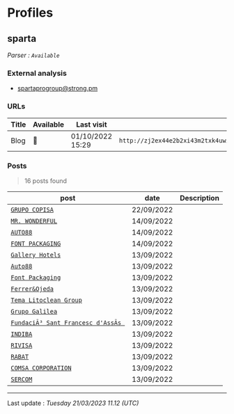 # Profiles

## **sparta**


_Parser : `Available`_

### External analysis
- spartaprogroup@strong.pm

### URLs
| Title | Available | Last visit | fqdn | Screenshot 
|---|---|---|---|---|
| Blog | 🔴 | 01/10/2022 15:29 | `http://zj2ex44e2b2xi43m2txk4uwi3l55aglsarre7repw7rkfwpj54j46iqd.onion` | ❌ | 

### Posts

> 16 posts found

| post | date | Description
|---|---|---|
| [`GRUPO COPISA`](https://google.com/search?q=GRUPO+COPISA) | 22/09/2022 |   |
| [`MR. WONDERFUL`](https://google.com/search?q=MR.+WONDERFUL) | 14/09/2022 |   |
| [`AUTO88`](https://google.com/search?q=AUTO88) | 14/09/2022 |   |
| [`FONT PACKAGING`](https://google.com/search?q=FONT+PACKAGING) | 14/09/2022 |   |
| [`Gallery Hotels`](https://google.com/search?q=Gallery+Hotels) | 13/09/2022 |   |
| [`Auto88`](https://google.com/search?q=Auto88) | 13/09/2022 |   |
| [`Font Packaging`](https://google.com/search?q=Font+Packaging) | 13/09/2022 |   |
| [`Ferrer&Ojeda`](https://google.com/search?q=Ferrer%26Ojeda) | 13/09/2022 |   |
| [`Tema Litoclean Group`](https://google.com/search?q=Tema+Litoclean+Group) | 13/09/2022 |   |
| [`Grupo Galilea`](https://google.com/search?q=Grupo+Galilea) | 13/09/2022 |   |
| [`FundaciÃ³ Sant Francesc d'AssÃ­s `](https://google.com/search?q=Fundaci%C3%83%C2%B3+Sant+Francesc+d%27Ass%C3%83%C2%ADs+) | 13/09/2022 |   |
| [`INDIBA`](https://google.com/search?q=INDIBA) | 13/09/2022 |   |
| [`RIVISA`](https://google.com/search?q=RIVISA) | 13/09/2022 |   |
| [`RABAT`](https://google.com/search?q=RABAT) | 13/09/2022 |   |
| [`COMSA CORPORATION`](https://google.com/search?q=COMSA+CORPORATION) | 13/09/2022 |   |
| [`SERCOM`](https://google.com/search?q=SERCOM) | 13/09/2022 |   |

 --- 


Last update : _Tuesday 21/03/2023 11.12 (UTC)_
